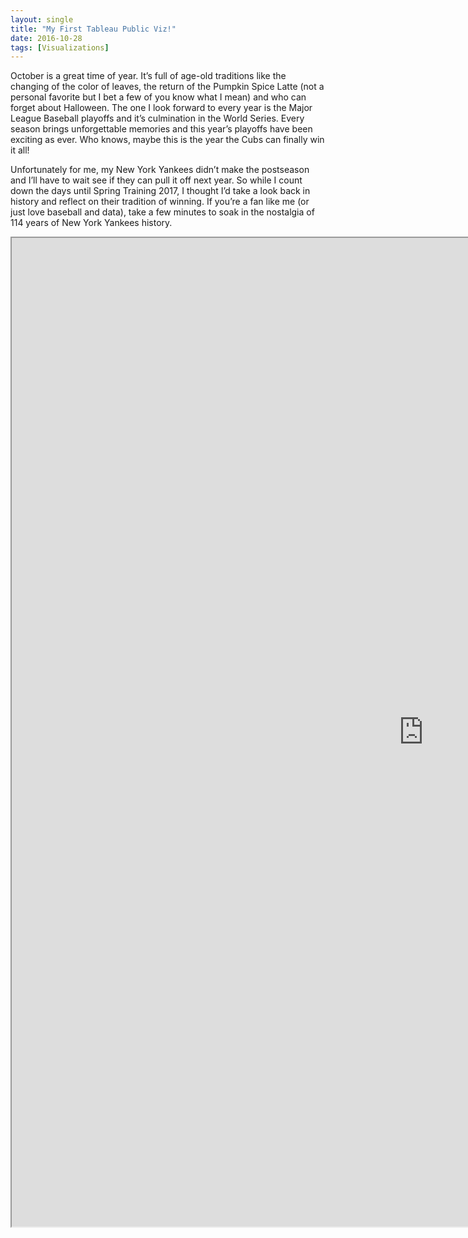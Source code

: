 ```yaml
---
layout: single
title: "My First Tableau Public Viz!"
date: 2016-10-28
tags: [Visualizations]
---
```


October is a great time of year. It’s full of age-old traditions like the changing of the color of leaves, the return of the Pumpkin Spice Latte (not a personal favorite but I bet a few of you know what I mean) and who can forget about Halloween. The one I look forward to every year is the Major League Baseball playoffs and it’s culmination in the World Series. Every season brings unforgettable memories and this year’s playoffs have been exciting as ever. Who knows, maybe this is the year the Cubs can finally win it all!

Unfortunately for me, my New York Yankees didn’t make the postseason and I’ll have to wait see if they can pull it off next year. So while I count down the days until Spring Training 2017, I thought I’d take a look back in history and reflect on their tradition of winning. If you’re a fan like me (or just love baseball and data), take a few minutes to soak in the nostalgia of 114 years of  New York Yankees history.

<iframe src="https://public.tableau.com/views/NYYSeasons3/NYYSeasons?:showVizHome=no&:embed=true" width="1317" height="1582"></iframe>
